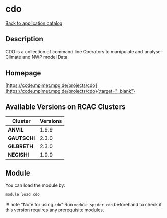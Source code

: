 # cdo

[Back to application catalog](../app_catalog.md)

## Description

CDO is a collection of command line Operators to manipulate and analyse Climate and NWP model Data.

## Homepage

[https://code.mpimet.mpg.de/projects/cdo](https://code.mpimet.mpg.de/projects/cdo){:target="_blank"}

## Available Versions on RCAC Clusters

|Cluster|Versions|
|---|---|
**ANVIL**|1.9.9
**GAUTSCHI**|2.3.0
**GILBRETH**|2.3.0
**NEGISHI**|1.9.9

## Module

You can load the module by:

```bash
module load cdo
```

!!! note "Note for using `cdo`"
    Run `module spider cdo` beforehand to check if this version requires any prerequisite modules.
